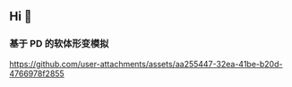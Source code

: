 ## Hi 👋

### 基于 PD 的软体形变模拟


https://github.com/user-attachments/assets/aa255447-32ea-41be-b20d-4766978f2855

